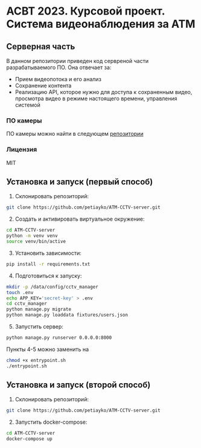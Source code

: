 # АСВТ 2023. Курсовой проект. Система видеонаблюдения за АТМ

## Серверная часть

В данном репозитории приведен код сервреной части разрабатываемого ПО. Она отвечает за:

* Прием видеопотока и его анализ
* Сохранение контента
* Реализацию API, которое нужно для доступа к сохраненным видео, просмотра видео в режиме настоящего времени, управления
  системой

### ПО камеры

ПО камеры можно найти в следующем [репозитории](https://github.com/petiayko/ATM-CCTV-camera-soft)

### Лицензия

MIT

## Установка и запуск (первый способ)

1. Склонировать репозиторий:

``` bash
git clone https://github.com/petiayko/ATM-CCTV-server.git
```

2. Создать и активировать виртуальное окружение:

``` bash
cd ATM-CCTV-server
python -m venv venv
source venv/bin/active
```

3. Установить зависимости:

``` bash
pip install -r requirements.txt
```

4. Подготовиться к запуску:

``` bash
mkdir -p /data/config/cctv_manager
touch .env
echo APP_KEY='secret-key' > .env
cd cctv_manager
python manage.py migrate
python manage.py loaddata fixtures/users.json
```

5. Запустить сервер:

``` bash
python manage.py runserver 0.0.0.0:8000
```

Пункты 4-5 можно заменить на

``` bash
chmod +x entrypoint.sh
./entrypoint.sh
```

## Установка и запуск (второй способ)

1. Склонировать репозиторий:

``` bash
git clone https://github.com/petiayko/ATM-CCTV-server.git
```

2. Запустить docker-compose:

``` bash
cd ATM-CCTV-server
docker-compose up 
```
